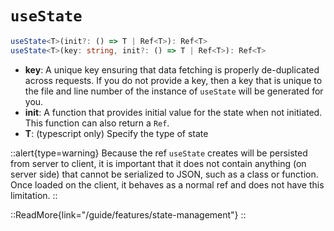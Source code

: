 # `useState`

```ts
useState<T>(init?: () => T | Ref<T>): Ref<T>
useState<T>(key: string, init?: () => T | Ref<T>): Ref<T>
```

* **key**: A unique key ensuring that data fetching is properly de-duplicated across requests. If you do not provide a key, then a key that is unique to the file and line number of the instance of `useState` will be generated for you.
* **init**: A function that provides initial value for the state when not initiated. This function can also return a `Ref`.
* **T**: (typescript only) Specify the type of state

::alert{type=warning}
Because the ref `useState` creates will be persisted from server to client, it is important that it does not contain anything (on server side) that cannot be serialized to JSON, such as a class or function. Once loaded on the client, it behaves as a normal ref and does not have this limitation.
::

::ReadMore{link="/guide/features/state-management"}
::
